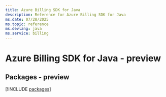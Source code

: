 ```yaml
---
title: Azure Billing SDK for Java
description: Reference for Azure Billing SDK for Java
ms.date: 07/28/2025
ms.topic: reference
ms.devlang: java
ms.service: billing
---
```

# Azure Billing SDK for Java - preview
## Packages - preview
[!INCLUDE [packages](billing-index.md)]
